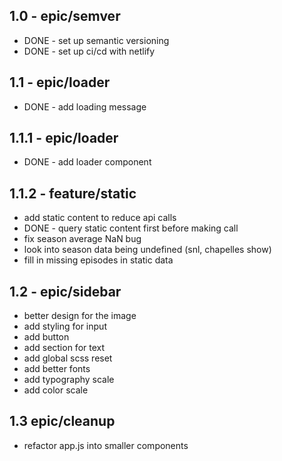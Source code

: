 ## 1.0 - epic/semver

- DONE - set up semantic versioning
- DONE - set up ci/cd with netlify

## 1.1 - epic/loader

- DONE - add loading message

## 1.1.1 - epic/loader

- DONE - add loader component

## 1.1.2 - feature/static

- add static content to reduce api calls
- DONE - query static content first before making call
- fix season average NaN bug
- look into season data being undefined (snl, chapelles show)
- fill in missing episodes in static data

## 1.2 - epic/sidebar

- better design for the image
- add styling for input
- add button
- add section for text
- add global scss reset
- add better fonts
- add typography scale
- add color scale

## 1.3 epic/cleanup

- refactor app.js into smaller components
